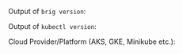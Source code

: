 <!--
Thanks for filing an issue! If this is a question or feature request, just delete
everything here and write out the request, providing as much context as you can.
-->

Output of `brig version`:

Output of `kubectl version`:

Cloud Provider/Platform (AKS, GKE, Minikube etc.):
